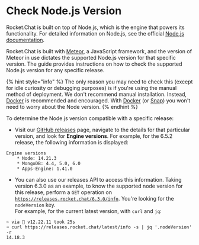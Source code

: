 # Check Node.js Version

Rocket.Chat is built on top of Node.js, which is the engine that powers its functionality. For detailed information on Node.js, see the official [Node.js documentation](https://nodejs.org/en/docs).

Rocket.Chat is built with [Meteor](https://meteor.com), a JavaScript framework, and the version of Meteor in use dictates the supported Node.js version for that specific version. The guide provides instructions on how to check the supported Node.js version for any specific release.

{% hint style="info" %}
The only reason you may need to check this (except for idle curiosity or debugging purposes) is if you're using the manual method of deployment. We don't recommend manual installation. Instead, [Docker](../../deploy/deploy-rocket.chat/deploy-with-docker-and-docker-compose.md) is recommended and encouraged. With [Docker](../../deploy/deploy-rocket.chat/deploy-with-docker-and-docker-compose.md) (or [Snap](../../deploy/deploy-rocket.chat/deploy-with-snaps.md)) you won't need to worry about the Node version.
{% endhint %}

To determine the Node.js version compatible with a specific release:

* Visit our [GitHub releases](https://github.com/RocketChat/Rocket.Chat/releases) page, navigate to the details for that particular version, and look for **Engine versions**. For example, for the 6.5.2 release, the following information is displayed:

```
Engine versions
    * Node: 14.21.3
    * MongoDB: 4.4, 5.0, 6.0
    * Apps-Engine: 1.41.0
```

* You can also use our releases API to access this information. Taking version 6.3.0 as an example, to know the supported node version for this release, perform a `GET` operation on [`https://releases.rocket.chat/6.3.0/info`](https://releases.rocket.chat/6.3.0/info). You're looking for the `nodeVersion` key. \
  For example, for the current latest version, with `curl` and `jq`:

```
~ via  v12.22.11 took 25s
➜ curl https://releases.rocket.chat/latest/info -s | jq '.nodeVersion' -r
14.18.3
```
